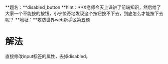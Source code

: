 **题名：**disabled_button
**hint：**X老师今天上课讲了前端知识，然后给了大家一个不能按的按钮，小宁惊奇地发现这个按钮按不下去，到底怎么才能按下去呢？
**地址：**攻防世界web新手区第五题

# 解法
直接修改input标签的属性，去掉disabled。